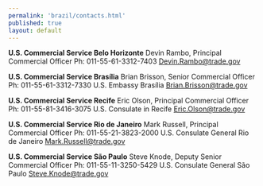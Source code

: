 ```yaml
--- 
permalink: 'brazil/contacts.html' 
published: true 
layout: default
---
```

**U.S. Commercial Service Belo Horizonte** 
Devin Rambo, Principal Commercial Officer 
Ph: 011-55-61-3312-7403
[Devin.Rambo@trade.gov](mailto:Devin.Rambo@trade.gov)

**U.S. Commercial Service Brasília** 
Brian Brisson, Senior Commercial Officer 
Ph: 011-55-61-3312-7330 
U.S. Embassy Brasília 
[Brian.Brisson@trade.gov](mailto:Brian.Brisson@trade.gov)

**U.S. Commercial Service Recife** 
Eric Olson, Principal Commercial Officer 
Ph: 011-55-81-3416-3075 
U.S. Consulate in Recife 
[Eric.Olson@trade.gov](mailto:Eric.Olson@trade.gov) 

**U.S. Commercial Service Rio de Janeiro** 
Mark Russell, Principal Commercial Officer 
Ph: 011-55-21-3823-2000 
U.S. Consulate General Rio de Janeiro 
[Mark.Russell@trade.gov](mailto:Mark.Russell@trade.gov)

**U.S. Commercial Service São Paulo** 
Steve Knode, Deputy Senior Commercial Officer 
Ph: 011-55-11-3250-5429 
U.S. Consulate General São Paulo 
[Steve.Knode@trade.gov](mailto:Steve.Knode@trade.gov)
